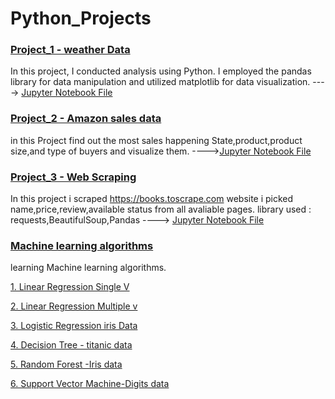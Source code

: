 # Python_Projects

### [Project_1 - weather Data](https://github.com/Akhilpm156/Python_Projects/tree/49f2538c8720ad391dcb974ec6c83b72f8e85cbb/Weather%20dataset)

In this project, I conducted analysis using Python. I employed the pandas library for data manipulation and utilized matplotlib for data visualization.  ---->  [Jupyter Notebook File](https://github.com/Akhilpm156/Python_Projects/blob/49f2538c8720ad391dcb974ec6c83b72f8e85cbb/Weather%20dataset/Weather%20Dataset.ipynb)

### [Project_2 - Amazon sales data](https://github.com/Akhilpm156/Python_Projects/tree/4d0b055d37cc6a42e29d374ffb619ae209c4e417/Amazon%20Sales%20Analysis)

in this Project find out the most sales happening State,product,product size,and type of buyers and visualize them. ---->[Jupyter Notebook File](https://github.com/Akhilpm156/Python_Projects/blob/4d0b055d37cc6a42e29d374ffb619ae209c4e417/Amazon%20Sales%20Analysis/Amazon%20sales.ipynb)


### [Project_3 - Web Scraping](https://github.com/Akhilpm156/Python_Projects/tree/5373ad46dde8647cad6e53ca28fcbbb0279820f8/web%20scraping%20project)
In this project i scraped https://books.toscrape.com website i picked name,price,review,available status from all avaliable pages.
library used : requests,BeautifulSoup,Pandas ----> [Jupyter Notebook File](https://github.com/Akhilpm156/Python_Projects/blob/5373ad46dde8647cad6e53ca28fcbbb0279820f8/web%20scraping%20project/book%20to%20scrap.ipynb)

### [Machine learning algorithms](https://github.com/Akhilpm156/Python_Projects/tree/bf9ac0cb91feb62be31e9f51233e0b4269bb0c2b/Machine%20learning%20algorithms)

learning Machine learning algorithms.</br>

[1. Linear Regression Single V](https://github.com/Akhilpm156/Python_Projects/blob/31fdebf9184016371735e4db2f999764aaaac110/Machine%20learning%20algorithms/Linear%20Regression%20Single%20V/Linear%20Regression%20Single%20Feature.ipynb)</br>

[2. Linear Regression Multiple v](https://github.com/Akhilpm156/Python_Projects/blob/31fdebf9184016371735e4db2f999764aaaac110/Machine%20learning%20algorithms/Linear%20Regression%20Multiple%20v/Linear%20Regression%20Multiple%20Feature.ipynb)</br>

[3. Logistic Regression iris Data](https://github.com/Akhilpm156/Python_Projects/blob/31fdebf9184016371735e4db2f999764aaaac110/Machine%20learning%20algorithms/Logistic%20Regression%20iris/Logistic%20Regression.ipynb)</br>

[4. Decision Tree - titanic data](https://github.com/Akhilpm156/Python_Projects/blob/31fdebf9184016371735e4db2f999764aaaac110/Machine%20learning%20algorithms/Decision%20Tree%20%20ML/Decision%20Tree%20%20ML.ipynb)</br>

[5. Random Forest -Iris data](https://github.com/Akhilpm156/Python_Projects/blob/31fdebf9184016371735e4db2f999764aaaac110/Machine%20learning%20algorithms/Random%20Forest%20-Iris%20data/Random%20Forest.ipynb)</br>

[6. Support Vector Machine-Digits data](https://github.com/Akhilpm156/Python_Projects/blob/31fdebf9184016371735e4db2f999764aaaac110/Machine%20learning%20algorithms/Support%20Vector%20Machine-Digits%20data/SVM%20ML.ipynb)
